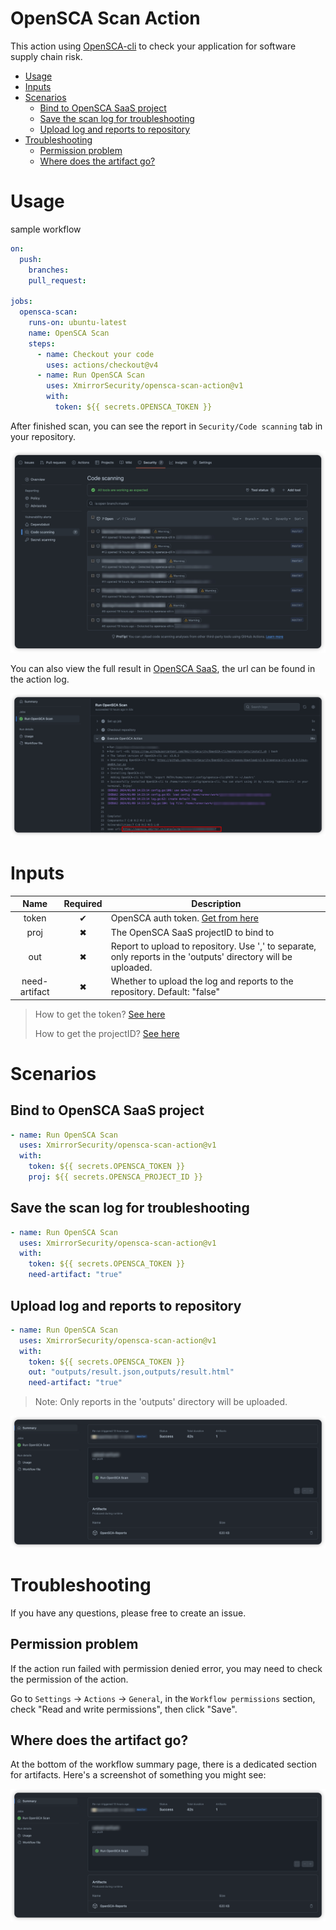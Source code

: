 # OpenSCA Scan Action<!-- omit in toc -->

This action using [OpenSCA-cli](https://github.com/XmirrorSecurity/OpenSCA-cli) to check your application for software supply chain risk.

- [Usage](#usage)
- [Inputs](#inputs)
- [Scenarios](#scenarios)
  - [Bind to OpenSCA SaaS project](#bind-to-opensca-saas-project)
  - [Save the scan log for troubleshooting](#save-the-scan-log-for-troubleshooting)
  - [Upload log and reports to repository](#upload-log-and-reports-to-repository)
- [Troubleshooting](#troubleshooting)
  - [Permission problem](#permission-problem)
  - [Where does the artifact go?](#where-does-the-artifact-go)


# Usage

sample workflow

```yaml
on:
  push:
    branches:
    pull_request:

jobs:
  opensca-scan:
    runs-on: ubuntu-latest
    name: OpenSCA Scan
    steps:
      - name: Checkout your code
        uses: actions/checkout@v4
      - name: Run OpenSCA Scan
        uses: XmirrorSecurity/opensca-scan-action@v1
        with:
          token: ${{ secrets.OPENSCA_TOKEN }}
```

After finished scan, you can see the report in `Security/Code scanning` tab in your repository. 

![sarif result](/resources/sarif-result.jpg)

You can also view the full result in [OpenSCA SaaS](https://opensca.xmirror.cn/console), the url can be found in the action log.

![action log](/resources/action-log.jpg)

# Inputs

| Name | Required | Description |
| :---: | :---: | --- |
| token | ✔ | OpenSCA auth token. [Get from here](https://opensca.xmirror.cn/console/auth-token) |
| proj | ✖ | The OpenSCA SaaS projectID to bind to |  |
| out | ✖ | Report to upload to repository. Use ',' to separate, only reports in the 'outputs' directory will be uploaded. |
| need-artifact | ✖ | Whether to upload the log and reports to the repository. Default: "false" |

> How to get the token? [See here]()
> 
> How to get the projectID? [See here]()

# Scenarios

## Bind to OpenSCA SaaS project

```yaml
- name: Run OpenSCA Scan
  uses: XmirrorSecurity/opensca-scan-action@v1
  with:
    token: ${{ secrets.OPENSCA_TOKEN }}
    proj: ${{ secrets.OPENSCA_PROJECT_ID }}
```

## Save the scan log for troubleshooting

```yaml
- name: Run OpenSCA Scan
  uses: XmirrorSecurity/opensca-scan-action@v1
  with:
    token: ${{ secrets.OPENSCA_TOKEN }}
    need-artifact: "true"
```

## Upload log and reports to repository

```yaml
- name: Run OpenSCA Scan
  uses: XmirrorSecurity/opensca-scan-action@v1
  with:
    token: ${{ secrets.OPENSCA_TOKEN }}
    out: "outputs/result.json,outputs/result.html"
    need-artifact: "true"
```

> Note: Only reports in the 'outputs' directory will be uploaded.

![artifacts](/resources/artifacts.jpg)

# Troubleshooting

If you have any questions, please free to create an issue.

## Permission problem

If the action run failed with permission denied error, you may need to check the permission of the action.

Go to `Settings` -> `Actions` -> `General`, in the `Workflow permissions` section, check "Read and write permissions", then click "Save".

## Where does the artifact go?

At the bottom of the workflow summary page, there is a dedicated section for artifacts. Here's a screenshot of something you might see:

![artifacts](/resources/artifacts.jpg)
